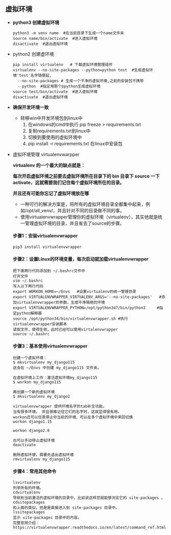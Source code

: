 ## 虚拟环境

- **python3 创建虚拟环境**

  ```shell
  python3 -m venv name  #在当前目录下生成一个name文件夹
  source name/bin/activate  #进入虚拟环境
  disactivate  #退出虚拟环境
  ```

- python2 创建虚环境

  ```shell
  pip install virtualenv   # 下载虚拟环境管理组件
  virtualenv --no-site-packages --python=python test  #生成虚拟环境'test'名字随便起,
  	--no-site-packages # 生成一个干净的虚拟环境,之前的安装包不携带
  	--python  #指定用那个ppython生成虚拟环境
  source test/bin/activate  #进入虚拟环境
  disactivate  #退出虚拟环境
  ```

  

- **确保开发环境一致**

  - 转移win中开发环境包到linux中
    1. 在windows的cmd中执行  pip freeze > requirements.txt
    2. 复制requirements.txt到linux中
    3. 切换到要使用的虚拟环境中
    4. pip install -r requirements.txt  在linux中安装包

- 虚拟环境管理 virtualenvwarpper

  **virtualenv 的一个最大的缺点就是：**

  **每次开启虚拟环境之前要去虚拟环境所在目录下的 bin 目录下 source 一下 activate，这就需要我们记住每个虚拟环境所在的目录。**

  **并且还有可能你忘记了虚拟环境放在哪**

  - 一种可行的解决方案是，将所有的虚拟环境目录全都集中起来，例如/opt/all_venv/，并且针对不同的目录做不同的事。
  - 使用virtualenvwrapper管理你的虚拟环境（virtualenv），其实他就是统一管理虚拟环境的目录，并且省去了source的步骤。

  #### 步骤1：安装virtualenvwrapper

  ```
  pip3 install virtualenvwrapper
  ```

  #### 步骤2：设置Linux的环境变量，每次启动就加载virtualenvwrapper

  ```
  把下面两行代码添加到 ~/.bashrc文件中
  打开文件
  vim ~/.bashrc
  写入以下两行代码
  export WORKON_HOME=~/Envs   #设置virtualenv的统一管理目录
  export VIRTUALENVWRAPPER_VIRTUALENV_ARGS='--no-site-packages'   #添加virtualenvwrapper的参数，生成干净隔绝的环境
  export VIRTUALENVWRAPPER_PYTHON=/opt/python347/bin/python3     #指定python解释器
  source /opt/python34/bin/virtualenvwrapper.sh #执行virtualenvwrapper安装脚本
  读取文件，使得生效，此时已经可以使用virtalenvwrapper
  source ~/.bashrc
  ```

  #### 步骤3：基本使用virtualenvwrapper

  ```
  创建一个虚拟环境：
  $ mkvirtualenv my_django115
  这会在 ~/Envs 中创建 my_django115 文件夹。
  
  在虚拟环境上工作：激活虚拟环境my_django115
  $ workon my_django115
  
  再创建一个新的虚拟环境
  $ mkvirtualenv my_django2
  
  virtualenvwrapper 提供环境名字的tab补全功能。
  当有很多环境， 并且很难记住它们的名字时，这就显得很有用。
  workon还可以任意停止你当前的环境，可以在多个虚拟环境中来回切换
  workon django1.15
  
  workon django2.0
  
  也可以手动停止虚拟环境
  deactivate
  
  删除虚拟环境，需要先退出虚拟环境
  rmvirtualenv my_django115
  ```

  #### 步骤4：常用其他命令

  ```
  lsvirtualenv
  列举所有的环境。
  cdvirtualenv
  导航到当前激活的虚拟环境的目录中，比如说这样您就能够浏览它的 site-packages 。
  cdsitepackages
  和上面的类似，但是是直接进入到 site-packages 目录中。
  lssitepackages
  显示 site-packages 目录中的内容。
  完整官网介绍：https://virtualenvwrapper.readthedocs.io/en/latest/command_ref.html
  ```